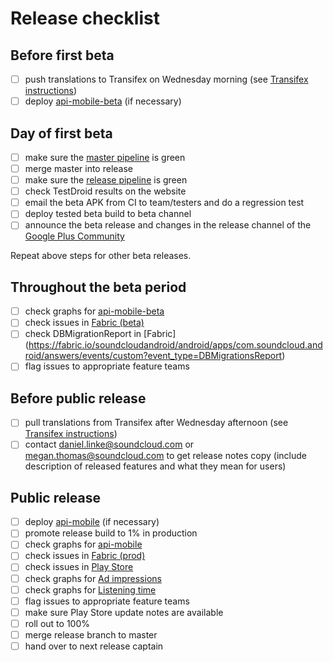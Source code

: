 # Release checklist

## Before first beta

- [ ] push translations to Transifex on Wednesday morning (see [Transifex instructions](https://github.com/soundcloud/SoundCloud-Android/wiki/Transifex))
- [ ] deploy [api-mobile-beta](https://ci.dev.s-cloud.net/go/tab/pipeline/history/api-mobile) (if necessary)

## Day of first beta

- [ ] make sure the [master pipeline](http://ci.mobile.s-cloud.net:8080/view/Android_Listeners_Master/) is green
- [ ] merge master into release
- [ ] make sure the [release pipeline](http://ci.mobile.s-cloud.net:8080/view/Android_Listeners_Release/) is green
- [ ] check TestDroid results on the website
- [ ] email the beta APK from CI to team/testers and do a regression test
- [ ] deploy tested beta build to beta channel
- [ ] announce the beta release and changes in the release channel of the [Google Plus Community](https://plus.google.com/u/0/communities/100538417567948193266)

Repeat above steps for other beta releases.

## Throughout the beta period

- [ ] check graphs for [api-mobile-beta](http://promdash.int.s-cloud.net/api-mobile-beta)
- [ ] check issues in [Fabric (beta)](https://fabric.io/soundcloudandroid/android/apps/com.soundcloud.android)
- [ ] check DBMigrationReport in [Fabric] (https://fabric.io/soundcloudandroid/android/apps/com.soundcloud.android/answers/events/custom?event_type=DBMigrationsReport)
- [ ] flag issues to appropriate feature teams

## Before public release
- [ ] pull translations from Transifex after Wednesday afternoon (see [Transifex instructions](https://github.com/soundcloud/SoundCloud-Android/wiki/Transifex))
- [ ] contact daniel.linke@soundcloud.com or megan.thomas@soundcloud.com to get release notes copy (include description of released features and what they mean for users)

## Public release

- [ ] deploy [api-mobile](https://ci.dev.s-cloud.net/go/tab/pipeline/history/api-mobile) (if necessary)
- [ ] promote release build to 1% in production
- [ ] check graphs for [api-mobile](http://promdash.int.s-cloud.net/api-mobile)
- [ ] check issues in [Fabric (prod)](https://fabric.io/soundcloudandroid/android/apps/com.soundcloud.android)
- [ ] check issues in [Play Store](https://play.google.com/apps/publish/?dev_acc=04754990293619832077#ErrorClusterListPlace:p=com.soundcloud.android&lr=LAST_24_HRS)
- [ ] check graphs for [Ad impressions](http://promdash.int.s-cloud.net/ads-on-android)
- [ ] check graphs for [Listening time](http://graphite.int.s-cloud.net/dashboard/#Audio)
- [ ] flag issues to appropriate feature teams
- [ ] make sure Play Store update notes are available
- [ ] roll out to 100%
- [ ] merge release branch to master
- [ ] hand over to next release captain
